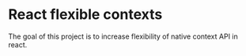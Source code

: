 # React flexible contexts

The goal of this project is to increase flexibility of native context API in react.
